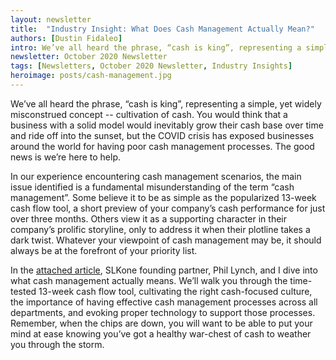 ```yaml
---
layout: newsletter
title:  "Industry Insight: What Does Cash Management Actually Mean?"
authors: [Dustin Fidaleo]
intro: We’ve all heard the phrase, “cash is king”, representing a simple, yet widely misconstrued concept -- cultivation of cash. You would think that a business with a solid model would inevitably grow their cash base over time and ride off into the sunset, but the COVID crisis has exposed businesses around the world for having poor cash management processes. The good news is we’re here to help.
newsletter: October 2020 Newsletter
tags: [Newsletters, October 2020 Newsletter, Industry Insights]
heroimage: posts/cash-management.jpg
---
```


We’ve all heard the phrase, “cash is king”, representing a simple, yet widely misconstrued concept -- cultivation of cash. You would think that a business with a solid model would inevitably grow their cash base over time and ride off into the sunset, but the COVID crisis has exposed businesses around the world for having poor cash management processes. The good news is we’re here to help.

In our experience encountering cash management scenarios, the main issue identified is a fundamental misunderstanding of the term “cash management”. Some believe it to be as simple as the popularized 13-week cash flow tool, a short preview of your company’s cash performance for just over three months. Others view it as a supporting character in their company’s prolific storyline, only to address it when their plotline takes a dark twist. Whatever your viewpoint of cash management may be, it should always be at the forefront of your priority list.

In the <a href="https://slkone.com/What-Does-Cash-Management-Actually-Mean/">attached article</a>, SLKone founding partner, Phil Lynch, and I dive into what cash management actually means. We’ll walk you through the time-tested 13-week cash flow tool, cultivating the right cash-focused culture, the importance of having effective cash management processes across all departments, and evoking proper technology to support those processes. Remember, when the chips are down, you will want to be able to put your mind at ease knowing you’ve got a healthy war-chest of cash to weather you through the storm.